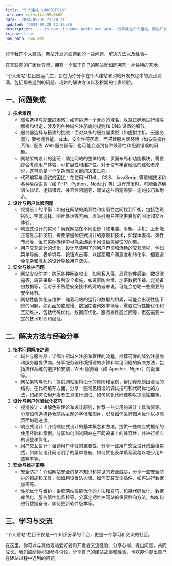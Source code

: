 ```yaml
---
title: "个人建站 \U0001F916"
urlname: ogfvsltzo95v0k88
date: '2024-05-30 23:28:31'
updated: '2024-09-28 12:13:56'
description: '---is_nav: truenav_path: own_web---分享我在个人建站、网站开发方面遇到的一些问题、解决方法以及经验~在互联网的广袤世界里，拥有一个属于自己的网站就如同拥有一片独特的天地。“个人建站”栏目应运而生，旨在为你分享在个人建站和网站开发旅程中的点点滴滴，包括那些遇到的...'
is_nav: true
nav_path: own_web
---
```

分享我在个人建站、网站开发方面遇到的一些问题、解决方法以及经验~



在互联网的广袤世界里，拥有一个属于自己的网站就如同拥有一片独特的天地。



“个人建站”栏目应运而生，旨在为你分享在个人建站和网站开发旅程中的点点滴滴，包括那些遇到的问题、巧妙的解决方法以及积累的宝贵经验。

## 一、问题聚焦
1. **技术难题**
    - 域名选择与配置的困惑：如何挑选一个合适的域名，以及正确地进行域名解析和绑定，涉及到各种域名注册商的规则和 DNS 设置的细节。
    - 服务器选择与搭建的挑战：面对众多的服务器类型（如虚拟主机、云服务器），要考虑性能、成本、安全性等因素，而搭建服务器环境（如安装操作系统、配置 Web 服务器等）也可能会遇到各种兼容性和配置错误的问题。
    - 网站架构设计的迷茫：确定网站的整体结构、页面布局和功能模块，需要综合考虑用户体验、可扩展性和维护性，对于没有丰富经验的建站者来说，这可能是一个复杂而又关键的决策过程。
    - 代码编写与调试的困扰：在使用 HTML、CSS、JavaScript 等前端技术和各种后端语言（如 PHP、Python、Node.js 等）进行开发时，可能会遇到语法错误、逻辑错误、兼容性问题等，调试这些问题需要一定的技巧和耐心。
2. **设计与用户体验问题**
    - 视觉设计的平衡：如何在网站的美观性和实用性之间找到平衡，包括色彩搭配、字体选择、图片处理等方面，以吸引用户并提供良好的阅读和交互体验。
    - 响应式设计的实现：确保网站在不同设备（如电脑、平板、手机）上都能正常显示和使用，需要掌握响应式设计的原理和技术，如媒体查询、弹性布局等，但在实际操作中可能会遇到不同设备兼容性的问题。
    - 用户交互设计的优化：设计简洁明了的用户界面和流畅的交互流程，例如菜单导航、表单填写、按钮点击等，以提高用户满意度和转化率，但要避免复杂和混乱的设计导致用户流失。
3. **安全与维护问题**
    - 网站安全防护：防范各种网络攻击，如黑客入侵、恶意软件感染、数据泄露等，需要采取一系列安全措施，如设置防火墙、加密数据传输、定期备份数据等，但对于不熟悉安全技术的建站者来说，可能会忽略一些重要的安全环节。
    - 网站性能优化与维护：随着网站的运行和数据的积累，可能会出现性能下降的问题，如页面加载缓慢、数据库查询效率低等，需要进行性能优化和定期维护，包括代码优化、数据库优化、服务器性能监控等，但这需要一定的技术知识和经验。

## 二、解决方法与经验分享
1. **技术问题解决之道**
    - 域名与服务器：详细介绍域名注册和管理的流程，推荐可靠的域名注册商和服务器提供商。分享服务器环境搭建的步骤和常见问题的解决方法，包括操作系统的选择和安装、Web 服务器（如 Apache、Nginx）的配置等。
    - 网站架构与代码：提供网站架构设计的原则和案例，帮助你规划出合理的结构。在代码编写方面，分享一些常见错误的调试技巧和代码优化的方法，如如何使用开发者工具进行调试、如何优化代码结构以提高性能等。
2. **设计与用户体验优化技巧**
    - 视觉设计：讲解色彩理论和设计原则，推荐一些实用的设计工具和资源。分享如何选择适合网站主题的字体和图片，以及如何进行图片优化以提高页面加载速度。
    - 响应式设计：介绍响应式设计的基本概念和方法，提供一些响应式框架的使用经验和案例。分享如何测试网站在不同设备上的兼容性，并进行相应的调整和优化。
    - 用户交互设计：强调用户体验的重要性，分享一些用户交互设计的最佳实践，如如何设计简洁明了的菜单导航、如何优化表单填写流程以减少用户放弃率等。
3. **安全与维护策略**
    - 安全防护：介绍网站安全的基本知识和常见的安全威胁，分享一些安全防护的措施和工具，如如何设置防火墙、如何安装安全插件、如何进行数据加密等。
    - 性能优化与维护：讲解网站性能优化的方法和技巧，包括代码优化、数据库优化、服务器性能监控等。分享定期维护网站的重要性和方法，如如何进行数据备份、如何更新软件版本等。

## 三、学习与交流
“个人建站”栏目不仅是一个知识分享的平台，更是一个学习和交流的社区。



在这里，你可以与其他建站爱好者和开发者交流经验、分享心得、提出问题，共同成长。我们鼓励你积极参与讨论，分享自己的建站故事和经验，也欢迎你提出自己在建站过程中遇到的问题。

